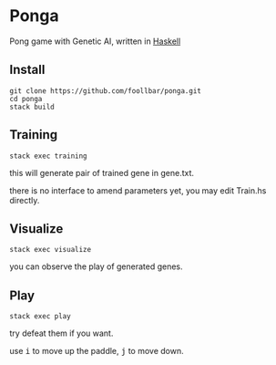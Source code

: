 # Ponga

Pong game with Genetic AI, written in [Haskell](https://www.haskell.org/)

## Install

```
git clone https://github.com/foollbar/ponga.git
cd ponga
stack build
```

## Training

```
stack exec training
```

this will generate pair of trained gene in gene.txt.

there is no interface to amend parameters yet, you may edit Train.hs directly.

## Visualize

```
stack exec visualize
```

you can observe the play of generated genes.

## Play

```
stack exec play
```

try defeat them if you want.

use <kbd>i</kbd> to move up the paddle, <kbd>j</kbd> to move down.
